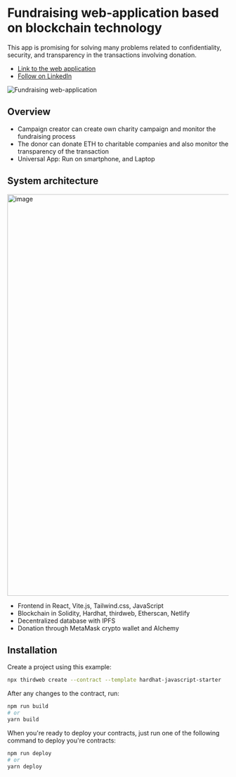 # Fundraising web-application based on blockchain technology

This app is promising for solving many problems related to confidentiality, security, and transparency in the transactions involving donation.
- [Link to the web application](https://umit-fundraising.netlify.app/)
- [Follow on LinkedIn](https://linkedin.com/in/kamzadias)

![Fundraising web-application](<img width="912" alt="image" src="https://github.com/kamzadias/blockchain-fundraising-app/assets/68639981/edf60e89-80f3-4ad2-8591-a0024cddb0a6">)

## Overview
- Campaign creator can create own charity campaign and monitor the fundraising process
- The donor can donate ETH to charitable companies and also monitor the transparency of the transaction
- Universal App: Run on smartphone, and Laptop

## System architecture

<img width="912" alt="image" src="https://github.com/kamzadias/blockchain-fundraising-app/assets/68639981/99be9ef0-5b9b-465f-89bd-ee3542d90eb0">

- Frontend in React, Vite.js, Tailwind.css, JavaScript 
- Blockchain in Solidity, Hardhat, thirdweb, Etherscan, Netlify
- Decentralized database with IPFS
- Donation through MetaMask crypto wallet and Alchemy

## Installation
Create a project using this example:

```bash
npx thirdweb create --contract --template hardhat-javascript-starter
```

After any changes to the contract, run:

```bash
npm run build
# or
yarn build
```

When you're ready to deploy your contracts, just run one of the following command to deploy you're contracts:

```bash
npm run deploy
# or
yarn deploy
```
